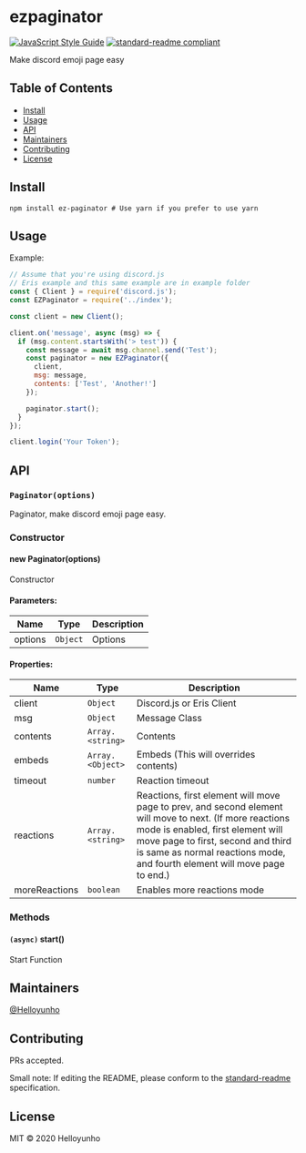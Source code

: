 # ezpaginator

[![JavaScript Style Guide](https://cdn.rawgit.com/standard/standard/master/badge.svg)](https://github.com/standard/standard)
[![standard-readme compliant](https://img.shields.io/badge/standard--readme-OK-green.svg?style=flat-square)](https://github.com/RichardLitt/standard-readme)

Make discord emoji page easy

## Table of Contents

- [Install](#install)
- [Usage](#usage)
- [API](#api)
- [Maintainers](#maintainers)
- [Contributing](#contributing)
- [License](#license)

## Install

```
npm install ez-paginator # Use yarn if you prefer to use yarn
```

## Usage

Example:

```js
// Assume that you're using discord.js
// Eris example and this same example are in example folder
const { Client } = require('discord.js');
const EZPaginator = require('../index');

const client = new Client();

client.on('message', async (msg) => {
  if (msg.content.startsWith('> test')) {
    const message = await msg.channel.send('Test');
    const paginator = new EZPaginator({
      client,
      msg: message,
      contents: ['Test', 'Another!']
    });

    paginator.start();
  }
});

client.login('Your Token');
```

## API

### `Paginator(options)`

Paginator, make discord emoji page easy.

### Constructor

#### new Paginator(options)

Constructor

#### Parameters:

| Name    | Type     | Description |
| ------- | -------- | ----------- |
| options | `Object` | Options     |

#### Properties:

| Name          | Type             | Description                                                                                                                                                                                                                                                     |
| ------------- | ---------------- | --------------------------------------------------------------------------------------------------------------------------------------------------------------------------------------------------------------------------------------------------------------- |
| client        | `Object`         | Discord.js or Eris Client                                                                                                                                                                                                                                       |
| msg           | `Object`         | Message Class                                                                                                                                                                                                                                                   |
| contents      | `Array.<string>` | Contents                                                                                                                                                                                                                                                        |
| embeds        | `Array.<Object>` | Embeds (This will overrides contents)                                                                                                                                                                                                                           |
| timeout       | `number`         | Reaction timeout                                                                                                                                                                                                                                                |
| reactions     | `Array.<string>` | Reactions, first element will move page to prev, and second element will move to next. (If more reactions mode is enabled, first element will move page to first, second and third is same as normal reactions mode, and fourth element will move page to end.) |
| moreReactions | `boolean`        | Enables more reactions mode                                                                                                                                                                                                                                     |

### Methods

#### `(async)` start()

Start Function

## Maintainers

[@Helloyunho](https://github.com/Helloyunho)

## Contributing

PRs accepted.

Small note: If editing the README, please conform to the [standard-readme](https://github.com/RichardLitt/standard-readme) specification.

## License

MIT © 2020 Helloyunho
